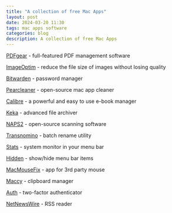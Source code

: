 ```yaml
---
title: "A collection of free Mac Apps"
layout: post
date: 2024-03-20 11:30
tags: mac apps software
categories: blog
description: A collection of free Mac Apps
---
```


[PDFgear](https://www.pdfgear.com/) - full-featured PDF management software

[ImageOptim](https://imageoptim.com/mac) - reduce the file size of images without losing quality

[Bitwarden](https://bitwarden.com/) - password manager

[Pearcleaner](https://itsalin.com/appInfo/?id=pearcleaner) - open-source mac app cleaner

[Calibre](https://calibre-ebook.com) - a powerful and easy to use e-book manager

[Keka](https://www.keka.io/en/) - advanced file archiver

[NAPS2](https://www.naps2.com) - open-source scanning software

[Transnomino](https://www.transnomino.com) - batch rename utility

[Stats](https://github.com/exelban/stats) - system monitor in your menu bar

[Hidden](https://github.com/dwarvesf/hidden) - show/hide menu bar items

[MacMouseFix](https://macmousefix.com) - app for 3rd party mouse

[Maccy](https://maccy.app) - clipboard manager

[Auth](https://apps.apple.com/app/id6444121398) - two-factor authenticator

[NetNewsWire](https://netnewswire.com) - RSS reader